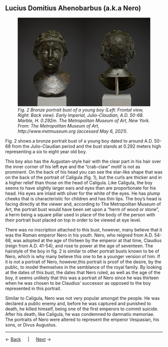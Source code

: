 ## Lucius Domitius Ahenobarbus (a.k.a Nero)

<figure><a href="https://www.metmuseum.org/art/collection/search/255215"><img src="Images/nero-front-view-met.jpg" alt="Bronze portrait bust of a young boy, Bronze, silver, Roman (front)" width="50%"/></a><a href="https://www.metmuseum.org/art/collection/search/255215"><img src="Images/nero-back-view-met.jpg" alt="Bronze portrait bust of a young boy, Bronze, silver, Roman (back)" width="50%"/></a><figcaption><i>Fig. 2 Bronze portrait bust of a young boy (Left: Frontal view, Right: Back view). Early Imperial, Julio-Claudian, A.D. 50-68. Marble, H. 0.292m. The Metropolitan Museum of Art, New York. From: The Metropolitan Museum of Art, http://www.metmuseum.org (accessed May 6, 2021).</i></figcaption></figure>

Fig. 2 shows a bronze portrait bust of a young boy dated to around A.D. 50-68 from the Julio-Claudian period and the bust stands at 0.292 meters high representing a six to eight year old boy. 

This boy also has the Augustan-style hair with the clear part in his hair over the inner corner of his left eye and the “crab-claw” motif is not as prominent. On the back of his head you can see the star-like shape that was on the back of the portrait of Caligula (fig. 1), but the curls are thicker and in a higher relief than those on the head of Caligula. Like Caligula, the boy seems to have slightly larger ears and eyes than are proportionate for his head. His eyes are inlaid with silver for the white of the eyes. He has plump cheeks that is characteristic for children and has thin lips. The boy’s head is facing directly at the viewer and, according to The Metropolitan Museum of Art, the portrait bust would have been set upon a “herm of wood or stone”, a herm being a square pillar used in place of the body of the person with their portrait bust placed on top in order to be viewed at eye level.

There was no inscription attached to this bust, however, many believe that it was the Roman emperor Nero in his youth. Nero, who reigned from A.D. 54-68, was adopted at the age of thirteen by the emperor at that time, Claudius (reign from A.D. 41-54), and rose to power at the age of seventeen. The hairstyle of the boy in fig. 2 is similar to other portrait busts known to be of Nero, which is why many believe this one to be a younger version of him. If it is not a portrait of Nero, however,this portrait is proof of the desire, by the public, to model themselves in the semblance of the royal family. By looking at the dates of this bust, the dates that Nero ruled, as well as the age of the boy, it seems unlikely that this was a portrait of Nero since he was thirteen when he was chosen to be Claudius’ successor as opposed to the boy represented in this portrait.

Similar to Caligula, Nero was not very popular amongst the people. He was declared a public enemy and, before he was captured and punished to death, he killed himself, being one of the first emperors to commit suicide. After his death, like Caligula, he was condemned to damnatio memoriae. The portraits of Nero were altered to represent the emperor Vespasian, his sons, or Divus Augustus.

---
← [Back](claudius.md) &emsp; | &emsp; [Next](physical-representations-of-emperors.md) →
